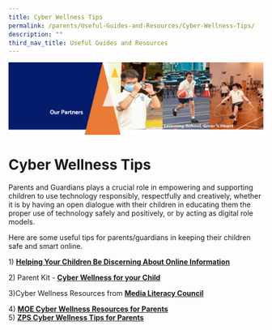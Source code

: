```yaml
---
title: Cyber Wellness Tips
permalink: /parents/Useful-Guides-and-Resources/Cyber-Wellness-Tips/
description: ""
third_nav_title: Useful Guides and Resources
---
```

![](/images/OurPartners.png)

Cyber Wellness Tips
===================

Parents and Guardians plays a crucial role in empowering and supporting children to use technology responsibly, respectfully and creatively, whether it is by having an open dialogue with their children in educating them the proper use of technology safely and positively, or by acting as digital role models.  
  
Here are some useful tips for parents/guardians in keeping their children safe and smart online.  
  
1) [<b>Helping Your Children Be Discerning About Online Information</b>](/files/3B-2019-Connect-T2-Parents-Tipsheet-Pri.pdf)

2) Parent Kit - [<b>Cyber Wellness for your Child</b>](/files/Parent_Kit_-_Cyber_Wellness_for_your_Child.pdf)
 
3)Cyber Wellness Resources from [<b>Media Literacy Council</b>](https://www.betterinternet.sg/Resources/Resources-Listing?topic=screen+time&persona=everyone)  
 
4) [**MOE Cyber Wellness Resources for Parents**](https://ictconnection.moe.edu.sg/cyber-wellness/for-parents)  
5) [**ZPS Cyber Wellness Tips for Parents**](https://zhangdepri.moe.edu.sg/qql/slot/u180/Our%20Partners/Parents/Communication%20with%20Parents/CYBERWELLNESS%20for%20Parents%20Friday%209%20April_updated%20240321.pdf)
